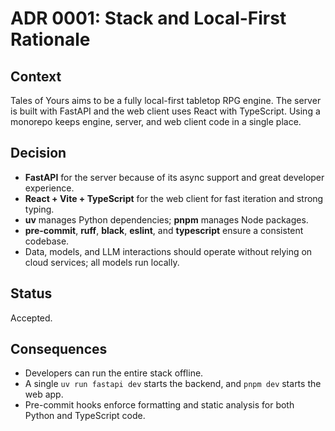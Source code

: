 # ADR 0001: Stack and Local-First Rationale

## Context

Tales of Yours aims to be a fully local-first tabletop RPG engine. The server is built with FastAPI and the web client uses React with TypeScript. Using a monorepo keeps engine, server, and web client code in a single place.

## Decision

- **FastAPI** for the server because of its async support and great developer experience.
- **React + Vite + TypeScript** for the web client for fast iteration and strong typing.
- **uv** manages Python dependencies; **pnpm** manages Node packages.
- **pre-commit**, **ruff**, **black**, **eslint**, and **typescript** ensure a consistent codebase.
- Data, models, and LLM interactions should operate without relying on cloud services; all models run locally.

## Status

Accepted.

## Consequences

- Developers can run the entire stack offline.
- A single `uv run fastapi dev` starts the backend, and `pnpm dev` starts the web app.
- Pre-commit hooks enforce formatting and static analysis for both Python and TypeScript code.
